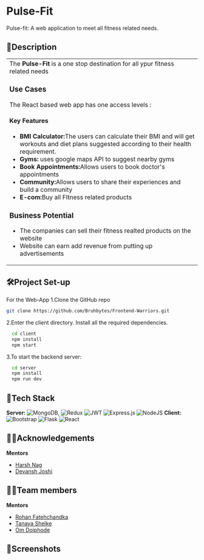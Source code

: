 

<!-- ![pulse_fit-1](https://user-images.githubusercontent.com/114346679/215253604-1da91358-cdbb-4a99-ad1d-94b221594307.png) -->


# Pulse-Fit

Pulse-fit: A web application to meet all fitness related needs.

        


## 📰Description
<table>
  <tr>
    <td>
      The <strong>Pulse-Fit</strong> is a one stop destination for all ypur fitness related needs
    <br>
    <h3>Use Cases</h3>   
    The React based web app has one access levels :
    <h4>Key Features</h4>
    <p>
    <ul>
            <li><strong>BMI Calculator:</strong>The users can calculate their BMI and will get workouts and diet plans suggested according to their health requirement.</li>
            <li><strong>Gyms:</strong> uses google maps API to suggest nearby gyms </li>
            <li><strong>Book Appointments:</strong>Allows users to book doctor's appointments</li>
            <li><strong>Community:</strong>Allows users to  share their experiences and build a community</li>
            <li><strong>E-com:</strong>Buy all FItness related products</li>
    </ul>
    </p>
    <h3>Business Potential</h3>
    <p>
    <ul>
    <li>The companies can sell their fitness realted products on the website</li>
    <li>Website can earn add revenue from putting up advertisements</li>
    </ul>
    </p>
  </td>
 </tr>
</table>

## 🛠️Project Set-up

For the Web-App
1.Clone the GitHub repo
```bash
git clone https://github.com/Bruhbytes/Frontend-Warriors.git
```
2.Enter the client directory. Install all the required dependencies.
```bash
  cd client
  npm install
  npm start
```
3.To start the backend server:
```bash
  cd server
  npm install
  npm run dev
```

##  🤖Tech Stack

**Server:** ![MongoDB](https://img.shields.io/badge/MongoDB-%234ea94b.svg?style=for-the-badge&logo=mongodb&logoColor=white), ![Redux](https://img.shields.io/badge/redux-%23593d88.svg?style=for-the-badge&logo=redux&logoColor=white) ![JWT](https://img.shields.io/badge/JWT-black?style=for-the-badge&logo=JSON%20web%20tokens)  ![Express.js](https://img.shields.io/badge/express.js-%23404d59.svg?style=for-the-badge&logo=express&logoColor=%2361DAFB) ![NodeJS](https://img.shields.io/badge/node.js-6DA55F?style=for-the-badge&logo=node.js&logoColor=white)
**Client:**   ![Bootstrap](https://img.shields.io/badge/bootstrap-%23563D7C.svg?style=for-the-badge&logo=bootstrap&logoColor=white) ![Flask](https://img.shields.io/badge/flask-%23000.svg?style=for-the-badge&logo=flask&logoColor=white)  ![React](https://img.shields.io/badge/react-%2320232a.svg?style=for-the-badge&logo=react&logoColor=%2361DAFB)

##  👨‍🏫Acknowledgements
**Mentors**
 - [Harsh Nag](https://github.com/Jigsaw-23122002)
 - [Devansh Joshi](https://github.com/devdev29)
 
 
##  👩‍💻Team members
**Mentors**
 - [Rohan Fatehchandka](https://github.com/rohanfatehchandka)
 - [Tanaya Shelke](https://github.com/tanayaa1)
 - [Om Doiphode](https://github.com/Om-Doiphode)

##  📱Screenshots

 


